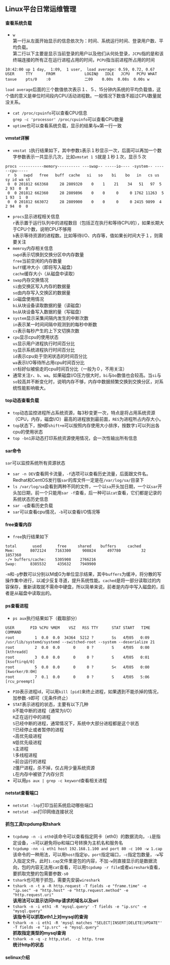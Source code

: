 ## Linux平台日常运维管理

#### 查看系统负载
* `w`  
第一行从左面开始显示的信息依次为：时间、系统运行时间、登录用户数、平均负载。  
第二行以下主要是显示当前登录的用户以及他们从何处登录，`JCPU`指的是和该终端连接的所有正在运行进程占用的时间，`PCPU`指当前进程所占用的时间
```
10:42:00 up 1 day,  1:09,  1 user,  load average: 0.59, 0.72, 0.67
USER     TTY      FROM             LOGIN@   IDLE   JCPU   PCPU WHAT
taxue    pts/0    :0               二09    0.00s  0.08s  0.00s w
```
`load average`后面的三个数值依次表示１、５、15分钟内系统的平均负载值，这个值的意义是单位时间段内CPU活动进程数。一般情况下数值不超过CPU数量就没关系。
* `cat /proc/cpuinfo`可以查看CPU信息  
`grep -c 'processor' /proc/cpuinfo`可以查看CPU数量
* `uptime`也可以查看系统负载，显示的结果与`w`第一行一致

#### vmstat详解
* `vmstat 1`执行结果如下，其中参数`1`表示１秒显示一次，后面可以再加一个数字参数表示一共显示几次，比如`vmstat 1 5`就是１秒１次，显示５次
```
procs -----------memory---------- ---swap-- -----io---- -system-- ------cpu-----
 r  b   swpd   free   buff  cache   si   so    bi    bo   in   cs us sy id wa st
 0  0 201812 663368     28 2809320    0    1    21    34   51   97  5  2 93  0  0
 0  0 201812 662360     28 2809896    0    0     0     0 1762 11263  5  1 93  1  0
 0  0 201812 663072     28 2809900    0    0     0     0 2415 9899  4  2 94  0  0
```
* `procs`显示进程相关信息  
`r`表示置于运行队列中的进程数目（包括正在执行和等待CPU的），如果长期大于CPU个数，说明CPU不够用  
`b`表示等待资源的进程数。比如等待I/O、内存等，值如果长时间大于１，则需要关注
* `memroy`内存相关信息  
`swpd`表示切换到交换分区中内存数量  
`free`当前空闲的内存数量  
`buff`缓冲大小（即将写入磁盘）  
`cache`缓存大小（从磁盘中读取）
* `swap`内存交换情况  
`si`由交换区写入内存的数据量  
`so`由内存写入交换区的数据量
* `io`磁盘使用情况  
`bi`从块设备读取数据的量（读磁盘）  
`bo`从块设备写入数据的量（写磁盘）
* `system`显示采集间隔内发生的中断次数  
`in`表示某一时间间隔中观测到的每秒中断数  
`cs`表示每秒产生的上下文切换次数
* `cpu`显示cpu的使用状态  
`us`显示用户进程执行时间百分比  
`sy`显示系统进程执行时间百分比  
`id`表示cpu处于空闲状态的时间百分比  
`wa`表示I/O等待所占用cpu时间百分比  
`st`标好似被偷走的cpu时间百分比（一般为０，不用关注）
* 通常关注`r`、`b`、`wa`。如果磁盘I/O压力很大时，`bi`与`bo`数值也会较高。当`si`与`so`较高并不断变化时，说明内存不够，内存中数据频繁交换到交换分区，对系统性能影响极大。

#### top动态查看负载
* `top`动态监控进程所占系统资源，每3秒变更一次，特点是将占用系统资源（CPU，内存，磁盘I/O）最高的进程放到最前面，`RES`为进程所占内存大小。
* `top`状态下，按`M`即`shift+m`可以按照内存使用大小排序，按数字`1`可以列出各cpu的使用状态
* `top -bn1`非动态打印系统资源使用情况，会一次性输出所有信息

#### sar命令
`sar`可以监控系统所有资源状态  
* `sar -n DEV`查看网卡流量，`-f`选项可以查看历史流量，后面跟文件名。Redhat和CentOS发行版`sar`的库文件一定是在`/var/log/sa/`目录下
* `ls /var/log/sa`会看到两种不同的文件，一个以`sa`开头加日期，一个以`sar`开头加日期，前一个只能用`sar -f`查看，后一种可以`cat`查看，它们都是记录的系统状态历史信息
* `sar -q`查看历史负载
* `sar`可以查看cpu情况，`-b`可以查看I/O情况等

#### free查看内存
* `free`执行结果如下  
```
total       used       free     shared    buffers     cached
Mem:       8072124    7163300     908824     497780         32    1857360
-/+ buffers/cache:    5305908    2766216
Swap:      8385532     435632    7949900
```
`-m`和`-g`参数可以分别以M或G为单位显示结果，其中`buffers`为缓冲，将分散的写操作集中进行，以减少反复寻道，提升系统性能。`cached`是将一部分读取过的内容保存，重新读取就不需命中硬盘，所以简单来说，前者是内存中写入磁盘的，后者是从磁盘中读取出的。

#### ps查看进程
* `ps aux`执行结果如下（截取部分）
```
USER       PID %CPU %MEM    VSZ   RSS TTY      STAT START   TIME COMMAND
root         1  0.0  0.0  34364  5212 ?        Ss   4月05   0:09 /usr/lib/systemd/systemd --switched-root --system --deserialize 21
root         2  0.0  0.0      0     0 ?        S    4月05   0:00 [kthreadd]
root         3  0.0  0.0      0     0 ?        S    4月05   0:01 [ksoftirqd/0]
root         5  0.0  0.0      0     0 ?        S<   4月05   0:00 [kworker/0:0H]
root         7  0.1  0.0      0     0 ?        S    4月05   5:06 [rcu_preempt]
```
* `PID`表示进程id，可以用`kill [pid]`来终止进程，如果遇到不能杀掉的情况，加参数`-9`即可（无条件终止）
* `STAT`表示进程的状态，主要有以下几种  
`D`不能中断的进程（通常为I/O）  
`R`正在运行中的进程  
`S`已经中断的进程，通常情况下，系统中大部分进程都是这个状态  
`T`已经停止或者暂停的进程  
`<`高优先级进程  
`N`低优先级进程  
`s`主进程  
`l`多线程进程  
`+`前台运行的进程  
`Z`僵尸进程，杀不掉，仅占用少量系统资源  
`L`在内存中被锁了内存分页
* 可以用`ps aux | grep -c keyword`查看相关进程

#### netstat查看端口
* `netstat -lnp`打印当前系统启动哪些端口
* `netstat -an`打印网络连接状况

#### 抓包工具tcpdump和tshark
* `tcpdump -n -i eth0`该命令可以查看指定网卡（eth0）的数据流向，`-i`是指定设备，`-n`可以避免将ip和端口号转换为主机名和服务名
* `tcpdump -nn -i eth1 host 192.168.1.100 and port 80 -c 100 -w 1.cap`  
该命令的一种用法，可以用`host`指定ip，`port`指定端口，`-c`指定包数量，`-w`写入指定文件。此时`1.cap`文件里是包的内容，不加`-w`则直接显示的是数据流向，包的内容无法用`cat`查看，可以用`tcpdump -r file`或者`wireshark`查看，要抓取完整的包需要参数`-s0`
* `tshark`也可用于抓包，需要先安装`wireshark`
* `tshark -n -t a -R http.request -T fields -e "frame.time" -e "ip.sec" -e "http.host" -e "http.request.method" -e "http.request.uri"`  
__该用法可以显示访问http请求的域名以及uri__
* `tshark -n -i eth1 -R 'mysql.query' -T fields -e "ip.src" -e "mysql.query"`  
__该指令可以抓取eth1上对mysql的查询__
* `tshark -n -i eth1 -R 'mysql matches "SELECT|INSERT|DELETE|UPDATE"' -T fields -e "ip.src" -e "mysql.query"`  
__抓取指定类型的mysql查询__
* `tshark -n -q -z http,stat， -z http，tree`  
__统计http的状态__

#### selinux介绍
